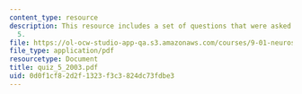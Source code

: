 ```yaml
---
content_type: resource
description: This resource includes a set of questions that were asked during quiz
  5.
file: https://ol-ocw-studio-app-qa.s3.amazonaws.com/courses/9-01-neuroscience-and-behavior-fall-2003/0d0f1cf82d2f1323f3c3824dc73fdbe3_quiz_5_2003.pdf
file_type: application/pdf
resourcetype: Document
title: quiz_5_2003.pdf
uid: 0d0f1cf8-2d2f-1323-f3c3-824dc73fdbe3
---
```

